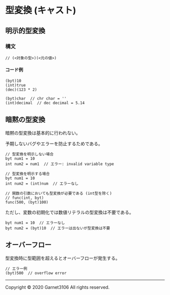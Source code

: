 # 型変換 (キャスト)

## 明示的型変換

### 構文

```
// (<対象の型>)(<元の値>)
```

#### コード例

```
(byt)10
(int)true
(dec)(123 * 2)

(byt)char  // chr char = ''
(int)decimal  // dec decimal = 5.14
```

## 暗黙の型変換

暗黙の型変換は基本的に行われない。

予期しないバグやエラーを防止するためである。

```
// 型変換を明示しない場合
byt num1 = 10
int num2 = num1  // エラー: invalid variable type

// 型変換を明示する場合
byt num1 = 10
int num2 = (int)num  // エラーなし

// 関数の引数においても型変換が必要である (int型を除く)
// func(int, byt)
func(500, (byt)100)
```

ただし、変数の初期化では数値リテラルの型変換は不要である。

```
byt num1 = 10  // エラーなし
byt num2 = (byt)10  // エラーは出ないが型変換は不要
```

## オーバーフロー

型変換時に型範囲を超えるとオーバーフローが発生する。

```
// エラー例
(byt)500  // overflow error
```

---

Copyright © 2020 Garnet3106 All rights reserved.
